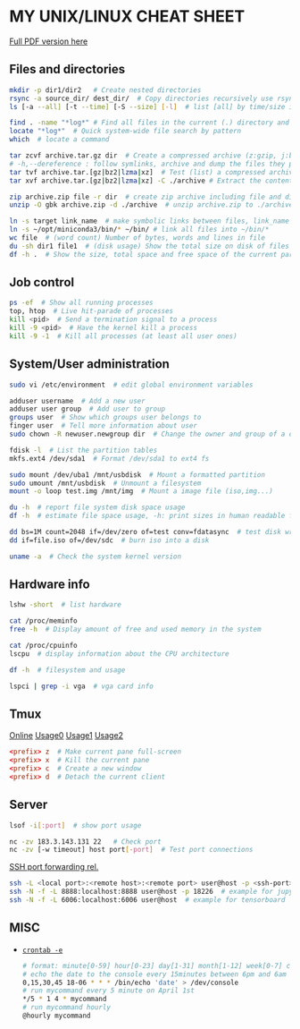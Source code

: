 # MY UNIX/LINUX CHEAT SHEET

[Full PDF version here](https://free-electrons.com/doc/legacy/command-line/command_memento.pdf)

## Files and directories

```sh
mkdir -p dir1/dir2   # Create nested directories
rsync -a source_dir/ dest_dir/  # Copy directories recursively use rsync
ls [-a --all] [-t --time] [-S --size] [-l]  # list [all] by time/size in long format

find . -name "*log*" # Find all files in the current (.) directory and its subdirectories with log in their name
locate "*log*"  # Quick system-wide file search by pattern
which  # locate a command

tar zcvf archive.tar.gz dir  # Create a compressed archive (z:gzip, j:bzip2, J:xz)
# -h,--dereference : follow symlinks, archive and dump the files they point to
tar tvf archive.tar.[gz|bz2|lzma|xz]  # Test (list) a compressed archive
tar xvf archive.tar.[gz|bz2|lzma|xz] -C ./archive # Extract the contents of a compressed archive to ./archive

zip archive.zip file -r dir  # create zip archive including file and dir
unzip -O gbk archive.zip -d ./archive  # unzip archive.zip to ./archive and specify filename encoding

ln -s target link_name  # make symbolic links between files, link_name -> target
ln -s ~/opt/miniconda3/bin/* ~/bin/ # link all files into ~/bin/*
wc file  # (word count) Number of bytes, words and lines in file
du -sh dir1 file1  # (disk usage) Show the total size on disk of files or directories
df -h .  # Show the size, total space and free space of the current partition
```

## Job control

```sh
ps -ef  # Show all running processes
top, htop  # Live hit-parade of processes
kill <pid>  # Send a termination signal to a process
kill -9 <pid>  # Have the kernel kill a process
kill -9 -1  # Kill all processes (at least all user ones)
```

## System/User administration

```sh
sudo vi /etc/environment  # edit global environment variables

adduser username  # Add a new user
adduser user group  # Add user to group
groups user  # Show which groups user belongs to
finger user  # Tell more information about user
sudo chown -R newuser.newgroup dir  # Change the owner and group of a directory and all its contents

fdisk -l  # List the partition tables
mkfs.ext4 /dev/sda1  # Format /dev/sda1 to ext4 fs

sudo mount /dev/uba1 /mnt/usbdisk  # Mount a formatted partition
sudo umount /mnt/usbdisk  # Unmount a filesystem
mount -o loop test.img /mnt/img  # Mount a image file (iso,img...)

du -h  # report file system disk space usage
df -h  # estimate file space usage, -h: print sizes in human readable format

dd bs=1M count=2048 if=/dev/zero of=test conv=fdatasync  # test disk write speed
dd if=file.iso of=/dev/sdc  # burn iso into a disk

uname -a  # Check the system kernel version
```

## Hardware info

```sh
lshw -short  # list hardware

cat /proc/meminfo
free -h  # Display amount of free and used memory in the system

cat /proc/cpuinfo
lscpu  # display information about the CPU architecture

df -h  # filesystem and usage

lspci | grep -i vga  # vga card info
```

## Tmux

[Online](http://blog.csdn.net/robertbaker/article/details/42172203)
[Usage0](https://linux.cn/article-3952-1.html)
[Usage1](https://www.cnblogs.com/bamanzi/p/tmux-mouse-tips.html)
[Usage2](http://blog.csdn.net/skykingf/article/details/46345057)

```conf
<prefix> z  # Make current pane full-screen
<prefix> x  # Kill the current pane
<prefix> c  # Create a new window
<prefix> d  # Detach the current client
```

## Server

```sh
lsof -i[:port]  # show port usage

nc -zv 183.3.143.131 22   # Check port
nc -zv [-w timeout] host port[-port]  # Test port connections
```

[SSH port forwarding rel.](https://www.ibm.com/developerworks/cn/linux/l-cn-sshforward/)

```sh
ssh -L <local port>:<remote host>:<remote port> user@host -p <ssh-port>
ssh -N -f -L 8888:localhost:8888 user@host -p 18226  # example for jupyter
ssh -N -f -L 6006:localhost:6006 user@host  # example for tensorboard
```

## MISC

* [`crontab -e`](https://help.ubuntu.com/community/CronHowto#Enable%20User%20Level%20Cron)

  ```sh
  # format: minute[0-59] hour[0-23] day[1-31] month[1-12] week[0-7] command
  # echo the date to the console every 15minutes between 6pm and 6am
  0,15,30,45 18-06 * * * /bin/echo 'date' > /dev/console
  # run mycommand every 5 minute on April 1st
  */5 * 1 4 * mycommand
  # run mycommand hourly
  @hourly mycommand
  ```
